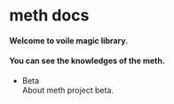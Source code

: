 # meth docs
#### Welcome to voile magic library.  
#### You can see the knowledges of the meth.

* Beta  
	About meth project beta.
